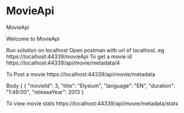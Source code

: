 # MovieApi
MovieApi

Welcome to MovieApi

Run solution on localhost 
Open postman with url of localhost. eg https://localhost:44339/movieApi
To get a movie id 
https://localhost:44339/api/movie/metadata/4

To Post a movie 
https://localhost:44339/api/movie/metadata

Body
{
{
"movieId": 3,
"title": "Elysium",
"language": "EN",
"duration": "1:49:00",
"releaseYear": 2013
}

To view movie stats
https://localhost:44339/api/movie/metadata/stats

